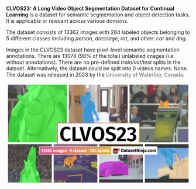 **CLVOS23: A Long Video Object Segmentation Dataset for Continual Learning** is a dataset for semantic segmentation and object detection tasks. It is applicable or relevant across various domains. 

The dataset consists of 13362 images with 284 labeled objects belonging to 5 different classes including *person*, *dressage*, *rat*, and other: *car* and *dog*.

Images in the CLVOS23 dataset have pixel-level semantic segmentation annotations. There are 13078 (98% of the total) unlabeled images (i.e. without annotations). There are no pre-defined <i>train/val/test</i> splits in the dataset. Alternatively, the dataset could be split into 0 videos names: None. The dataset was released in 2023 by the <span style="font-weight: 600; color: grey; border-bottom: 1px dashed #d3d3d3;">University of Waterloo, Canada</span>.

<img src="https://github.com/dataset-ninja/clvos23/raw/main/visualizations/poster.png">
